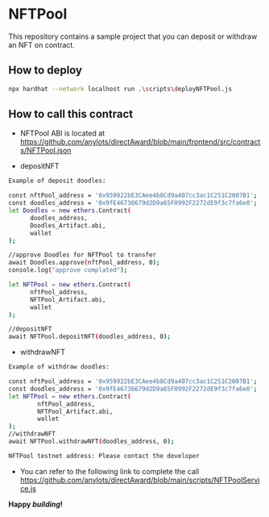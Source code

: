 # NFTPool

This repository contains a sample project that you can deposit or withdraw
an NFT on contract. 

## How to deploy

```sh
npx hardhat --network localhost run .\scripts\deployNFTPool.js 
```

## How to call this contract

- NFTPool ABI is located at https://github.com/anylots/directAward/blob/main/frontend/src/contracts/NFTPool.json

- depositNFT
```sh
Example of deposit doodles:

const nftPool_address = '0x959922bE3CAee4b8Cd9a407cc3ac1C251C2007B1';
const doodles_address = '0x9fE46736679d2D9a65F0992F2272dE9f3c7fa6e0';
let Doodles = new ethers.Contract(
      doodles_address,
      Doodles_Artifact.abi,
      wallet
);

//approve Doodles for NFTPool to transfer
await Doodles.approve(nftPool_address, 0);
console.log("approve complated");

let NFTPool = new ethers.Contract(
      nftPool_address,
      NFTPool_Artifact.abi,
      wallet
);

//depositNFT
await NFTPool.depositNFT(doodles_address, 0);
```

- withdrawNFT
```sh
Example of withdraw doodles:

const nftPool_address = '0x959922bE3CAee4b8Cd9a407cc3ac1C251C2007B1';
const doodles_address = '0x9fE46736679d2D9a65F0992F2272dE9f3c7fa6e0';
let NFTPool = new ethers.Contract(
        nftPool_address,
        NFTPool_Artifact.abi,
        wallet
);
//withdrawNFT
await NFTPool.withdrawNFT(doodles_address, 0);

NFTPool testnet address: Please contact the developer

```
- You can refer to the following link to complete the call
https://github.com/anylots/directAward/blob/main/scripts/NFTPoolService.js



**Happy _building_!**
